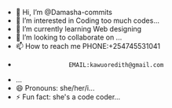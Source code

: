 - 👋 Hi, I’m @Damasha-commits
- 👀 I’m interested in Coding too much codes...
- 🌱 I’m currently learning Web designing
- 💞️ I’m looking to collaborate on ...
- 📫 How to reach me PHONE:+254745531041
-                    EMAIL:kawuoredith@gmail.com
- ...
- 😄 Pronouns: she/her/i...
- ⚡ Fun fact: she's a code coder...

<!---
Damasha-commits/Damasha-commits is a ✨ special ✨ repository because its `README.md` (this file) appears on your GitHub profile.
You can click the Preview link to take a look at your changes.
--->
